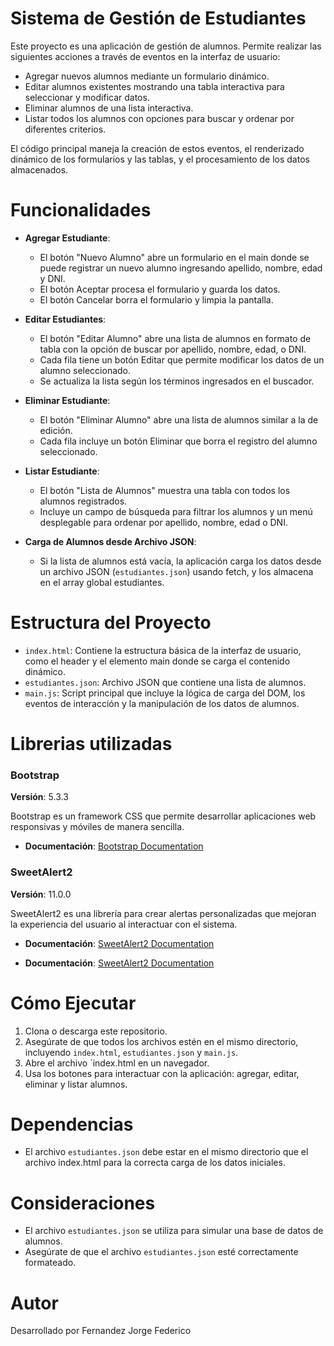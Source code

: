 # Sistema de Gestión de Estudiantes

Este proyecto es una aplicación de gestión de alumnos. Permite realizar las siguientes acciones a través de eventos en la interfaz de usuario:
- Agregar nuevos alumnos mediante un formulario dinámico.
- Editar alumnos existentes mostrando una tabla interactiva para seleccionar y modificar datos.
- Eliminar alumnos de una lista interactiva.
- Listar todos los alumnos con opciones para buscar y ordenar por diferentes criterios.

El código principal maneja la creación de estos eventos, el renderizado dinámico de los formularios y las tablas, y el procesamiento de los datos almacenados.

# Funcionalidades

- **Agregar Estudiante**:
    - El botón "Nuevo Alumno" abre un formulario en el main donde se puede registrar un nuevo alumno ingresando apellido, nombre, edad y DNI.
    - El botón Aceptar procesa el formulario y guarda los datos.
    - El botón Cancelar borra el formulario y limpia la pantalla.

- **Editar Estudiantes**: 
    - El botón "Editar Alumno" abre una lista de alumnos en formato de tabla con la opción de buscar por apellido, nombre, edad, o DNI.
    - Cada fila tiene un botón Editar que permite modificar los datos de un alumno seleccionado.
    - Se actualiza la lista según los términos ingresados en el buscador.

- **Eliminar Estudiante**:
    - El botón "Eliminar Alumno" abre una lista de alumnos similar a la de edición.
    - Cada fila incluye un botón Eliminar que borra el registro del alumno seleccionado.

- **Listar Estudiante**: 
    - El botón "Lista de Alumnos" muestra una tabla con todos los alumnos registrados.
    - Incluye un campo de búsqueda para filtrar los alumnos y un menú desplegable para ordenar por apellido, nombre, edad o DNI.

- **Carga de Alumnos desde Archivo JSON**:
    - Si la lista de alumnos está vacía, la aplicación carga los datos desde un archivo JSON (`estudiantes.json`) usando fetch, y los almacena en el array global estudiantes.

# Estructura del Proyecto
- `index.html`: Contiene la estructura básica de la interfaz de usuario, como el header y el elemento main donde se carga el contenido dinámico.
- `estudiantes.json`: Archivo JSON que contiene una lista de alumnos.
- `main.js`: Script principal que incluye la lógica de carga del DOM, los eventos de interacción y la manipulación de los datos de alumnos.

# Librerias utilizadas
### Bootstrap
**Versión**: 5.3.3

Bootstrap es un framework CSS que permite desarrollar aplicaciones web responsivas y móviles de manera sencilla.

- **Documentación**: [Bootstrap Documentation](https://getbootstrap.com/docs/5.3/getting-started/introduction/)

### SweetAlert2
**Versión**: 11.0.0

SweetAlert2 es una librería para crear alertas personalizadas que mejoran la experiencia del usuario al interactuar con el sistema.

- **Documentación**: [SweetAlert2 Documentation](https://sweetalert2.github.io/)


- **Documentación**: [SweetAlert2 Documentation](https://sweetalert2.github.io/)

# Cómo Ejecutar
1) Clona o descarga este repositorio.
2) Asegúrate de que todos los archivos estén en el mismo directorio, incluyendo `index.html`, `estudiantes.json` y `main.js`.
3) Abre el archivo `index.html en un navegador.
4) Usa los botones para interactuar con la aplicación: agregar, editar, eliminar y listar alumnos.

# Dependencias 
- El archivo `estudiantes.json` debe estar en el mismo directorio que el archivo index.html para la correcta carga de los datos iniciales.

# Consideraciones
- El archivo `estudiantes.json` se utiliza para simular una base de datos de alumnos.
- Asegúrate de que el archivo `estudiantes.json` esté correctamente formateado.

# Autor
Desarrollado por Fernandez Jorge Federico